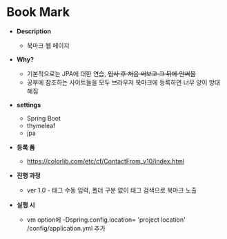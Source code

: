 # Book Mark 

- **Description**
    - 북마크 웹 페이지

- **Why?** 
    - 기본적으로는 JPA에 대한 연습, ~~입사 후 처음 써보고 그 뒤에 안써봄~~
    - 공부에 참조하는 사이트들을 모두 브라우저 북마크에 등록하면 너무 양이 방대해짐

- **settings**
    - Spring Boot
    - thymeleaf
    - jpa
 
- **등록 폼**
    - https://colorlib.com/etc/cf/ContactFrom_v10/index.html
    
- **진행 과정**
    - ver 1.0 - 태그 수동 입력, 폴더 구분 없이 태그 검색으로 북마크 노출
    
- **실행 시**
    - vm option에  -Dspring.config.location= 'project location' /config/application.yml 추가
